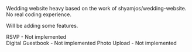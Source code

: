 Wedding website heavy based on the work of shyamjos/wedding-website.  No real coding experience.

Will be adding some features.

RSVP - Not implemented 
<BR>
Digital Guestbook - Not implemented
Photo Upload - Not implemented
